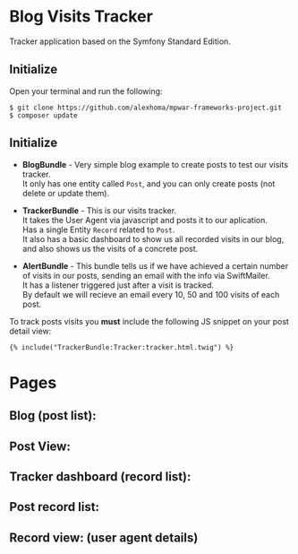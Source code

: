 Blog Visits Tracker
========================

Tracker application based on the Symfony Standard Edition.


Initialize
--------------

Open your terminal and run the following:

```
$ git clone https://github.com/alexhoma/mpwar-frameworks-project.git
$ composer update
```

Initialize
--------------
  * **BlogBundle** - Very simple blog example to create posts to test our visits tracker.<br>
  It only has one entity called `Post`,  and you can only create posts (not delete or update them).
    
  * **TrackerBundle** - This is our visits tracker.<br>
    It takes the User Agent via javascript and posts it to our aplication.<br>
    Has a single Entity `Record` related to `Post`.<br>
    It also has a basic dashboard to show us all recorded visits in our blog, and also shows us the visits of a concrete post.
    
  * **AlertBundle** - This bundle tells us if we have achieved a certain number of visits in our posts, sending an email with the info via SwiftMailer.<br>
  It has a listener triggered just after a visit is tracked.<br>
  By default we will recieve an email every 10, 50 and 100 visits of each post.

To track posts visits you **must** include the following JS snippet on your post detail view:

```
{% include("TrackerBundle:Tracker:tracker.html.twig") %}
```

Pages
===============

**Blog (post list):**
---------------------
[](/readme/blog.png)

**Post View:**
--------------
[](/readme/post-view.png)

**Tracker dashboard (record list):**
------------------------------------
[](/readme/tracker-dashboard.png)

**Post record list:**
---------------------
[](/readme/tracker-post-records-list.png)

**Record view: (user agent details)**
-------------------------------------
[](/readme/record-detailed-view.png)

